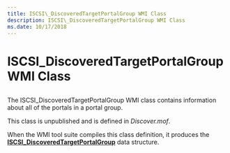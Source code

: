```yaml
---
title: ISCSI\_DiscoveredTargetPortalGroup WMI Class
description: ISCSI\_DiscoveredTargetPortalGroup WMI Class
ms.date: 10/17/2018
---
```


# ISCSI\_DiscoveredTargetPortalGroup WMI Class


## <span id="ddk_iscsi_discoveredtargetportalgroup_wmi_class_kr"></span><span id="DDK_ISCSI_DISCOVEREDTARGETPORTALGROUP_WMI_CLASS_KR"></span>


The ISCSI\_DiscoveredTargetPortalGroup WMI class contains information about all of the portals in a portal group.

This class is unpublished and is defined in *Discover.mof*.

When the WMI tool suite compiles this class definition, it produces the [**ISCSI\_DiscoveredTargetPortalGroup**](/windows-hardware/drivers/ddi/iscsifnd/ns-iscsifnd-_iscsi_discoveredtargetportalgroup) data structure.

 

